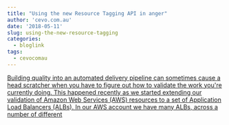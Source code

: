 ```yaml
---
title: "Using the new Resource Tagging API in anger"
author: 'cevo.com.au'
date: '2018-05-11'
slug: using-the-new-resource-tagging
categories:
  - bloglink
tags:
  - cevocomau
---
```


[Building quality into an automated delivery pipeline can sometimes cause a head scratcher when you have to figure out how to validate the work you're currently doing. This happened recently as we started extending our validation of Amazon Web Services (AWS) resources to a set of Application Load Balancers (ALBs). In our AWS account we have many ALBs, across a number of different<i class="fas fa-external-link-alt"></i>](https://cevo.com.au/post/2018-05-10-aws-resource-tagging-api/)

